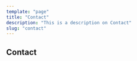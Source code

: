 ```yaml
---
template: "page"
title: "Contact"
description: "This is a description on Contact"
slug: "contact"
---
```


## Contact